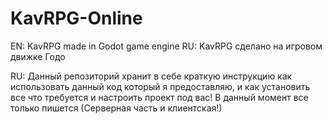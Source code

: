 # KavRPG-Online
EN: KavRPG made in Godot game engine 
RU: KavRPG сделано на игровом движке Годо

RU: Данный репозиторий хранит в себе краткую инструкцию как использовать данный код который я предоставляю, и как установить все что требуется и настроить проект под вас!
В данный момент все только пишется (Серверная часть и клиентская!)

